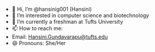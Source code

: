- 👋 Hi, I’m @hansinig001 (Hansini)
- 👀 I’m interested in computer science and biotechnology
- 🌱 I’m currently a freshman at Tufts University
- 📫 How to reach me:
-   Email: Hansini.Gundavarapu@tufts.edu
- 😄 Pronouns: She/Her

<!---
hansinig001/hansinig001 is a ✨ special ✨ repository because its `README.md` (this file) appears on your GitHub profile.
You can click the Preview link to take a look at your changes.
--->
